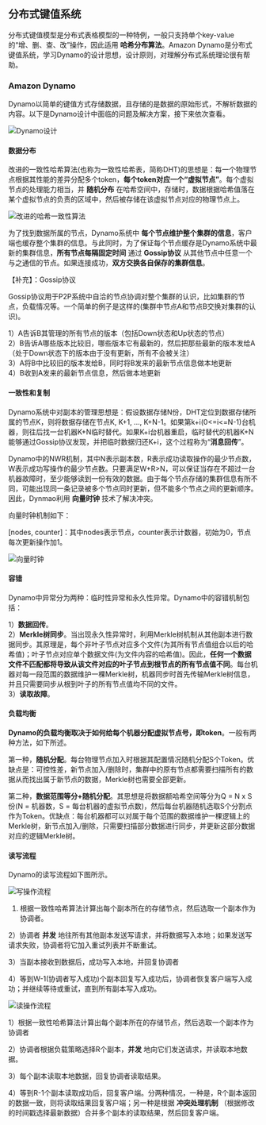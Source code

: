## 分布式键值系统

分布式键值模型是分布式表格模型的一种特例，一般只支持单个key-value的“增、删、查、改”操作，因此适用 **哈希分布算法**。Amazon Dynamo是分布式键值系统，学习Dynamo的设计思想，设计原则，对理解分布式系统理论很有帮助。

### Amazon Dynamo

Dynamo以简单的键值方式存储数据，且存储的是数据的原始形式，不解析数据的内容。以下是Dynamo设计中面临的问题及解决方案，接下来依次查看。

![Dynamo设计](http://on64c9tla.bkt.clouddn.com/Comput/dynamo.png)

#### 数据分布

改进的一致性哈希算法(也称为一致性哈希表，简称DHT)的思想是：每一个物理节点根据其性能的差异分配多个token，**每个token对应一个“虚拟节点”**。每个虚拟节点的处理能力相当，并 **随机分布** 在哈希空间中，存储时，数据根据哈希值落在某个虚拟节点的负责的区域中，然后被存储在该虚拟节点对应的物理节点上。

![改进的哈希一致性算法](http://on64c9tla.bkt.clouddn.com/Comput/dynamo_hash.png)

为了找到数据所属的节点，Dynamo系统中 **每个节点维护整个集群的信息**，客户端也缓存整个集群的信息。与此同时，为了保证每个节点缓存是Dynamo系统中最新的集群信息，**所有节点每隔固定时间** 通过 **Gossip协议** 从其他节点中任意一个与之通信的节点。如果连接成功，**双方交换各自保存的集群信息**。

【补充】：Gossip协议

Gossip协议用于P2P系统中自洽的节点协调对整个集群的认识，比如集群的节点，负载情况等。一个简单的例子是这样的(集群中节点A和节点B交换对集群的认识)。

1）A告诉B其管理的所有节点的版本（包括Down状态和Up状态的节点）  
2）B告诉A哪些版本比较旧，哪些版本它有最新的，然后把那些最新的版本发给A（处于Down状态下的版本由于没有更新，所有不会被关注）  
3）A将B中比较旧的版本发给B，同时将B发来的最新节点信息做本地更新  
4）B收到A发来的最新节点信息，然后做本地更新  

#### 一致性和复制

Dynamo系统中对副本的管理思想是：假设数据存储N份，DHT定位到数据存储所属的节点K，则将数据存储在节点K, K+1, ..., K+N-1。如果第k+i(0<=i<=N-1)台机器，则往后找一台机器K+N临时替代。如果K+i台机器重启，临时替代的机器K+N能够通过Gossip协议发现，并把临时数据归还K+i，这个过程称为“**消息回传**”。

Dynamo中的NWR机制，其中N表示副本数，R表示成功读取操作的最少节点数，W表示成功写操作的最少节点数。只要满足W+R>N，可以保证当存在不超过一台机器故障时，至少能够读到一份有效的数据。由于每个节点存储的集群信息有所不同，可能出现同一条记录被多个节点同时更新，但不能多个节点之间的更新顺序。因此，Dynmao利用 **向量时钟** 技术了解决冲突。

向量时钟机制如下：

[nodes, counter]：其中nodes表示节点，counter表示计数器，初始为0，节点每次更新操作加1。

![向量时钟](http://on64c9tla.bkt.clouddn.com/Comput/vectorclock.png)

#### 容错

Dynamo中异常分为两种：临时性异常和永久性异常。Dynamo中的容错机制包括：

1）**数据回传**。  
2）**Merkle树同步**。当出现永久性异常时，利用Merkle树机制从其他副本进行数据同步。其原理是，每个非叶子节点对应多个文件(为其所有节点值组合以后的哈希值)；叶子节点对应单个数据文件(为文件内容的哈希值)。因此，**任何一个数据文件不匹配都将导致从该文件对应的叶子节点到根节点的所有节点值不同**。每台机器对每一段范围的数据维护一棵Merkle树，机器同步时首先传输Merkle树信息，并且只需要同步从根到叶子的所有节点值均不同的文件。  
3）**读取故障**。

#### 负载均衡

**Dynamo的负载均衡取决于如何给每个机器分配虚拟节点号，即token**。一般有两种方法，如下所述。

第一种，**随机分配**。每台物理节点加入时根据其配置情况随机分配S个Token。优缺点是：可控性差，新节点加入/删除时，集群中的原有节点都需要扫描所有的数据从而找出属于新节点的数据，Merkle树也需要全部更新。

第二种，**数据范围等分+随机分配**。其思想是将数据额哈希空间等分为Q = N x S份(N = 机器数，S = 每台机器的虚拟节点数)，然后每台机器随机选取S个分割点作为Token。优缺点：每台机器都可以对属于每个范围的数据维护一棵逻辑上的Merkle树，新节点加入/删除，只需要扫描部分数据进行同步，并更新这部分数据对应的逻辑Merkle树。

#### 读写流程

Dynamo的读写流程如下图所示。

![写操作流程](http://on64c9tla.bkt.clouddn.com/Comput/dynamowrite.png)

1) 根据一致性哈希算法计算出每个副本所在的存储节点，然后选取一个副本作为协调者。

2）协调者 **并发** 地往所有其他副本发送写请求，并将数据写入本地；如果发送写请求失败，协调者将它加入重试列表并不断重试。

3）当副本接收到数据后，成功写入本地，并回复协调者

4）等到W-1(协调者写入成功)个副本回复写入成功后，协调者恢复客户端写入成功；并继续等待或重试，直到所有副本写入成功。

![读操作流程](http://on64c9tla.bkt.clouddn.com/Comput/dynamoread.png)

1）根据一致性哈希算法计算出每个副本所在的存储节点，然后选取一个副本作为协调者

2）协调者根据负载策略选择R个副本，**并发** 地向它们发送请求，并读取本地数据。

3）每个副本读取本地数据，回复协调者读取结果。

4）等到R-1个副本读取成功后，回复客户端。分两种情况，一种是，R个副本返回的数据一致，则将读取结果回复客户端；另一种是根据 **冲突处理机制** （根据修改的时间戳选择最新数据）合并多个副本的读取结果，然后回复客户端。
